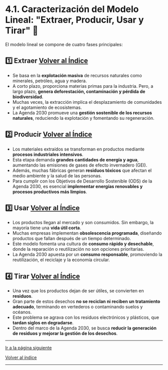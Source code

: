 # 4.1. Caracterización del Modelo Lineal: "Extraer, Producir, Usar y Tirar" 🔄

El modelo lineal se compone de cuatro fases principales:

## 1️⃣  Extraer [Volver al Índice](../indice_pisa3_C_manso.md)

- Se basa en la **explotación masiva** de recursos naturales como minerales, petróleo, agua y madera.
- A corto plazo, proporciona materias primas para la industria. Pero, a largo plazo, **genera deforestación, contaminación y pérdida de biodiversidad**.
- Muchas veces, la extracción implica el desplazamiento de comunidades y el agotamiento de ecosistemas.
- La Agenda 2030 promueve una **gestión sostenible de los recursos naturales**, reduciendo la explotación y fomentando su regeneración.

## 2️⃣ Producir [Volver al Índice](../indice_pisa3_C_manso.md)

- Los materiales extraídos se transforman en productos mediante **procesos industriales intensivos**.
- Esta etapa demanda **grandes cantidades de energía y agua**, aumentando las emisiones de gases de efecto invernadero (GEI).
- Además, muchas fábricas generan **residuos tóxicos** que afectan el medio ambiente y la salud de las personas.
- Para cumplir con los Objetivos de Desarrollo Sostenible (ODS) de la Agenda 2030, es esencial **implementar energías renovables y procesos productivos más limpios**.

## 3️⃣  Usar [Volver al Índice](../indice_pisa3_C_manso.md)

- Los productos llegan al mercado y son consumidos. Sin embargo, la mayoría tiene una **vida útil corta**.
- Muchas empresas implementan **obsolescencia programada**, diseñando productos que fallan después de un tiempo determinado.
- Este modelo fomenta una cultura de **consumo rápido y desechable**, donde la reparación o reutilización no son opciones prioritarias.
- La Agenda 2030 apuesta por un **consumo responsable**, promoviendo la reutilización, el reciclaje y la economía circular.

## 4️⃣ Tirar [Volver al Índice](../indice_pisa3_C_manso.md)

- Una vez que los productos dejan de ser útiles, se convierten en **residuos**.
- Gran parte de estos desechos **no se reciclan ni reciben un tratamiento adecuado**, terminando en vertederos o contaminando suelos y océanos.
- Este problema se agrava con los residuos electrónicos y plásticos, que **tardan siglos en degradarse**.
- Dentro del marco de la Agenda 2030, se busca **reducir la generación de residuos y mejorar la gestión de los desechos**.

---

[Ir a la página siguiente](./4.2_problematicas_modelo_actual_manso.md)

[Volver al índice](../indice_pisa3_C.md)

---
